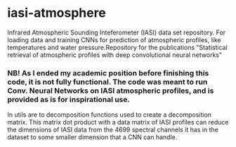 # iasi-atmosphere
Infrared Atmospheric Sounding Inteferometer (IASI) data set repository. For loading data and training CNNs for prediction of atmospheric profiles, like temperatures and water pressure.Repository for the publications "Statistical retrieval of atmospheric profiles with deep convolutional neural networks"


### NB! As I ended my academic position before finishing this code, it is not fully functional. The code was meant to run Conv. Neural Networks on IASI atmospheric profiles, and is provided as is for inspirational use.

In utils are to decomposition functions used to create a decomposition matrix. This matrix dot product with a data matrix of IASI profiles can reduce the dimensions of IASI data from the 4699 spectral channels it has in the dataset to some smaller dimension that a CNN can handle.